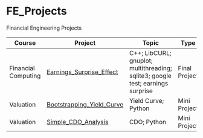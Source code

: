 # FE_Projects
Financial Engineering Projects

|Course|Project|Topic|Type|
|---|-----|--------|-----|
| Financial Computing | [Earnings_Surprise_Effect](https://github.com/ck2w/FE_Projects/tree/main/Earnings_Surprise_Effect/) | C++; LibCURL; gnuplot; multithreading; sqlite3; google test; earnings surprise | Final Project |
| Valuation | [Bootstrapping_Yield_Curve](https://github.com/ck2w/FE_Projects/tree/main/Bootstrapping_Yield_Curve/) | Yield Curve; Python | Mini Project | 
| Valuation | [Simple_CDO_Analysis](https://github.com/ck2w/FE_Projects/tree/main/Simple_CDO_Analysis/) | CDO; Python | Mini Project |